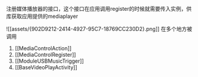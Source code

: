 注册媒体播放器的接口，这个接口在应用调用register的时候就需要传入实例，供库获取应用提供的mediaplayer

![[assets/{902D9212-2414-4927-95C7-18769CC230D2}.png]]
在多个地方被调用
1. [[MediaControlAction]]
2. [[MediaControlRegister]]
3. [[ModuleUSBMusicTrigger]]
4. [[BaseVideoPlayActivity]]